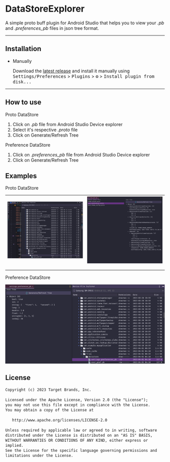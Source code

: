 # DataStoreExplorer

<!-- Plugin description -->
A simple proto buff plugin for Android Studio that helps you to view your <em>.pb</em> and <em>.preferences_pb</em> files in json tree format.
<!-- Plugin description end -->

---

## Installation

- Manually

  Download the [latest release](https://github.com/target/DataStoreExplorer/releases/latest) and install it manually using
  <kbd>Settings/Preferences</kbd> > <kbd>Plugins</kbd> > <kbd>⚙️</kbd> > <kbd>Install plugin from disk...</kbd> 

---

## How to use

Proto DataStore
1. Click on <em>.pb</em> file from Android Studio Device explorer
2. Select it's respective <em>.proto</em> file
3. Click on Generate/Refresh Tree

Preference DataStore
1. Click on <em>.preferences_pb</em> file from Android Studio Device explorer
2. Click on Generate/Refresh Tree 

## Examples

Proto DataStore

| ![device-explorer](raw/device_explorer_proto.png) | ![json_tree](raw/json_tree_proto.png) |
|---------------------------------------------------|---------------------------------------|

---
Preference DataStore

![preference_view](raw/preference_view.png)


## License

    Copyright (c) 2023 Target Brands, Inc.

    Licensed under the Apache License, Version 2.0 (the "License");
    you may not use this file except in compliance with the License.
    You may obtain a copy of the License at

       http://www.apache.org/licenses/LICENSE-2.0

    Unless required by applicable law or agreed to in writing, software
    distributed under the License is distributed on an "AS IS" BASIS,
    WITHOUT WARRANTIES OR CONDITIONS OF ANY KIND, either express or implied.
    See the License for the specific language governing permissions and
    limitations under the License.